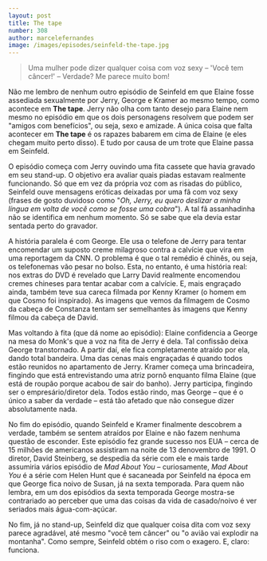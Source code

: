 ```yaml
---
layout: post
title: The tape
number: 308
author: marcelefernandes
image: /images/episodes/seinfeld-the-tape.jpg
---
```


> Uma mulher pode dizer qualquer coisa com voz sexy – 'Você tem câncer!' – Verdade? Me parece muito bom!

Não me lembro de nenhum outro episódio de Seinfeld em que Elaine fosse assediada sexualmente por Jerry, George e Kramer ao mesmo tempo, como acontece em **The tape**. Jerry não olha com tanto desejo para Elaine nem mesmo no episódio em que os dois personagens resolvem que podem ser "amigos com benefícios", ou seja, sexo e amizade. A única coisa que falta acontecer em **The tape** é os rapazes babarem em cima de Elaine (e eles chegam muito perto disso). E tudo por causa de um trote que Elaine passa em Seinfeld.

O episódio começa com Jerry ouvindo uma fita cassete que havia gravado em seu stand-up. O objetivo era avaliar quais piadas estavam realmente funcionando. Só que em vez da própria voz com as risadas do público, Seinfeld ouve mensagens eróticas deixadas por uma fã com voz sexy (frases de gosto duvidoso como "*Oh, Jerry, eu quero deslizar a minha língua em volta de você como se fosse uma cobra*"). A tal fã assanhadinha não se identifica em nenhum momento. Só se sabe que ela devia estar sentada perto do gravador.

A história paralela é com George. Ele usa o telefone de Jerry para tentar encomendar um suposto creme milagroso contra a calvície que vira em uma reportagem da CNN. O problema é que o tal remédio é chinês, ou seja, os telefonemas vão pesar no bolso. Esta, no entanto, é uma história real: nos extras do DVD é revelado que Larry David realmente encomendou cremes chineses para tentar acabar com a calvície. E, mais engraçado ainda, também teve sua careca filmada por Kenny Kramer (o homem em que Cosmo foi inspirado). As imagens que vemos da filmagem de Cosmo da cabeça de Constanza tentam ser semelhantes às imagens que Kenny filmou da cabeça de David.

Mas voltando à fita (que dá nome ao episódio): Elaine confidencia a George na mesa do Monk's que a voz na fita de Jerry é dela. Tal confissão deixa George transtornado. A partir daí, ele fica completamente atraído por ela, dando total bandeira. Uma das cenas mais engraçadas é quando todos estão reunidos no apartamento de Jerry. Kramer começa uma brincadeira, fingindo que está entrevistando uma atriz pornô enquanto filma Elaine (que está de roupão porque acabou de sair do banho). Jerry participa, fingindo ser o empresário/diretor dela. Todos estão rindo, mas George – que é o único a saber da verdade – está tão afetado que não consegue dizer absolutamente nada.

No fim do episódio, quando Seinfeld e Kramer finalmente descobrem a verdade, também se sentem atraídos por Elaine e não fazem nenhuma questão de esconder. Este episódio fez grande sucesso nos EUA – cerca de 15 milhões de americanos assistiram na noite de 13 denovembro de 1991. O diretor, David Steinberg, se despedia da série com ele e mais tarde assumiria vários episódio de *Mad About You* – curiosamente, *Mad About You* é a série com Helen Hunt que é sacaneada por Seinfeld na época em que George fica noivo de Susan, já na sexta temporada. Para quem não lembra, em um dos episódios da sexta temporada George mostra-se contrariado ao perceber que uma das coisas da vida de casado/noivo é ver seriados mais água-com-açúcar.

No fim, já no stand-up, Seinfeld diz que qualquer coisa dita com voz sexy parece agradável, até mesmo "você tem câncer" ou "o avião vai explodir na montanha". Como sempre, Seinfeld obtém o riso com o exagero. E, claro: funciona.